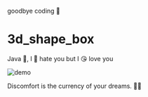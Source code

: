goodbye coding 👋
# 3d_shape_box

Java 💩, I 🤬 hate you but I 😘 love you

![demo](./docs/demo.gif)

<!-- INSPIRATIONAL_QUOTE_START -->
Discomfort is the currency of your dreams.
🧑‍💻
<!-- INSPIRATIONAL_QUOTE_END -->

